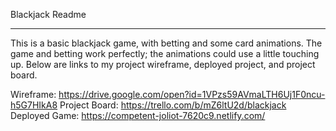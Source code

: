 Blackjack Readme

----------------------------------------------------------------------------------

This is a basic blackjack game, with betting and some card animations. The game 
and betting work perfectly; the animations could use a little touching up.
Below are links to my project wireframe, deployed project, and project board.

Wireframe: https://drive.google.com/open?id=1VPzs59AVmaLTH6Uj1F0ncu-h5G7HIkA8
Project Board: https://trello.com/b/mZ6ltU2d/blackjack
Deployed Game: https://competent-joliot-7620c9.netlify.com/
